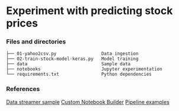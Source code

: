 # Experiment with predicting stock prices

### Files and directories
```
├── 01-yahoo2csv.py                 Data ingestion
├── 02-train-stock-model-keras.py   Model training
├── data                            Sample data
├── notebooks                       Jupyter experimentation
└── requirements.txt                Python dependencies
```

### References
[Data streamer sample](https://github.com/redhat-na-ssa/ml_data_streamer/blob/main/source-eip/src/test/resources/samples/MUFG-1.csv)
[Custom Notebook Builder](https://github.com/redhat-na-ssa/rhods-custom-notebook-example.git)
[Pipeline examples](https://github.com/rh-datascience-and-edge-practice/kubeflow-examples/blob/main/pipelines/11_iris_training_pipeline.py)
